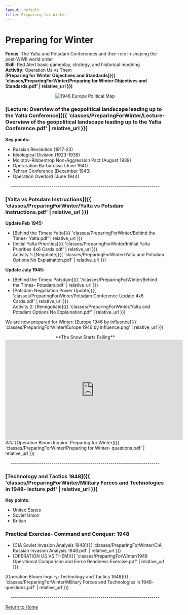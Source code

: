 ```yaml
---
layout: default
title: Preparing for Winter
---
```


# Preparing for Winter

**Focus**: The Yalta and Potsdam Conferences and their role in shaping the post-WWII world order    
**Skill**: Red Alert basic gameplay, strategy, and historical modding    
**Activity:** Operation Us vs Them    
**[Preparing for Winter Objectives and Standards]({{ 'classes/PreparingForWinter/Preparing for Winter Objectives and Standards.pdf' | relative_url }})**    


<div style="text-align: center;">
  <img src="{{ '/classes/PreparingForWinter/1946_Europe_Political.jpg' | relative_url }}" alt="1946 Europe Political Map" style="max-width: 80%; height: auto;">
</div>

### [Lecture: Overview of the geopolitical landscape leading up to the Yalta Conference]({{ 'classes/PreparingForWinter/Lecture- Overview of the geopolitical landscape leading up to the Yalta Conference.pdf' | relative_url }})    

**Key points:**
- Russian Revolution (1917-23)
- Ideological Division (1923-1938)
- Molotov-Ribbentrop Non-Aggression Pact (August 1939)
- Operaration Barbarossa (June 1941)
- Tehran Conference (December 1943)
- Operation Overlord (June 1944)
  
<div style="text-align: center;">
  <p>-------------------------------------------------------------------------</p>
</div>    

### [Yalta vs Potsdam Instructions]({{ 'classes/PreparingForWinter/Yalta vs Potsdam Instructions.pdf' | relative_url }})   
**Update Feb 1945:**  
- [Behind the Times: Yalta]({{ 'classes/PreparingForWinter/Behind the Times- Yalta.pdf' | relative_url }})
- [Initial Yalta Priorities]({{ 'classes/PreparingForWinter/Intitial Yalta Priorities 4x6 Cards.pdf' | relative_url }})  
    Activity 1: [Negotiate]({{ 'classes/PreparingForWinter/Yalta and Potsdam Options No Explaination.pdf' | relative_url }})



  
**Update July 1945:**  
- [Behind the Times: Potsdam]({{ '/classes/PreparingForWinter/Behind the Times- Potsdam.pdf' | relative_url }})
- [Potsdam Negotiation Power Update]({{ 'classes/PreparingForWinter/Potsdam Conference Update 4x6 Cards.pdf' | relative_url }})  
    Activity 2: [Renegotiate]({{ 'classes/PreparingForWinter/Yalta and Potsdam Options No Explaination.pdf' | relative_url }})

We are now prepared for Winter: [Europe 1946 by influence]({{ 'classes/PreparingForWinter/Europe 1946 by influence.png' | relative_url }})

<div style="text-align: center;">
**The Snow Starts Falling**
<iframe width="560" height="315" src="https://www.youtube.com/embed/S2PUIQpAEAQ?si=2tRA0rVqh2FQFGew" title="YouTube video player" frameborder="0" allow="accelerometer; autoplay; clipboard-write; encrypted-media; gyroscope; picture-in-picture; web-share" referrerpolicy="strict-origin-when-cross-origin" allowfullscreen></iframe>
</div>
### [Operation Bloom Inquiry: Preparing for Winter]({{ 'classes/PreparingForWinter/Preparing for Winter- questions.pdf' | relative_url }})
  
<div style="text-align: center;">
  <p>-------------------------------------------------------------------------</p>
</div>    

### [Technology and Tactics 1948]({{ 'classes/PreparingForWinter/Military Forces and Technologies in 1948- lecture.pdf' | relative_url }})
**Key points:**
- United States
- Soviet Union
- Britian 

### Practical Exercise- Command and Conquer: 1948
- [CIA Soviet Invasion Analysis 1948]({{ 'classes/PreparingForWinter/CIA Russian Invasion Analysis 1948.pdf' | relative_url }})     
- [OPERATION US VS THEM]({{ 'classes/PreparingForWinter/1948 Operational Comparison and Force Readiness Exercise.pdf' | relative_url }}) 

[Operation Bloom Inquiry: Technology and Tactics 1948]({{ 'classes/PreparingForWinter/Military Forces and Technologies in 1948- questions.pdf' | relative_url }})    
  
<div style="text-align: center;">
  <p>-------------------------------------------------------------------------</p>
</div>    

[Return to Home](../)
 

